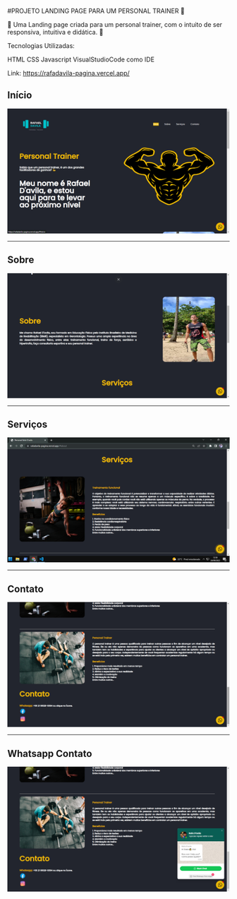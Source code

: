 #PROJETO LANDING PAGE PARA UM PERSONAL TRAINER 💪


💪 Uma Landing page criada para um personal trainer, com o intuito de ser responsiva, intuitiva e didática. 💪



Tecnologias Utilizadas:

HTML
CSS
Javascript
VisualStudioCode como IDE


Link: https://rafadavila-pagina.vercel.app/


<h2>Início</h2>
<img src="https://github.com/felipematheus1337/Personal_Trainer_Pagina/blob/developer/components/images/showingThePage/inicio.png?raw=true">





<hr>
<h2>Sobre</h2>
<img src="https://github.com/felipematheus1337/Personal_Trainer_Pagina/blob/developer/components/images/showingThePage/sobre.png?raw=true">

<hr>
<h2>Serviços</h2>
<img src="https://github.com/felipematheus1337/Personal_Trainer_Pagina/blob/developer/components/images/showingThePage/servico-funcional.png?raw=true">

<hr>
<h2>Contato</h2>
<img src="https://github.com/felipematheus1337/Personal_Trainer_Pagina/blob/developer/components/images/showingThePage/contato.png?raw=true">
<hr>

<h2>Whatsapp Contato</h2>
<img src="https://github.com/felipematheus1337/Personal_Trainer_Pagina/blob/developer/components/images/showingThePage/zap.png?raw=true">
